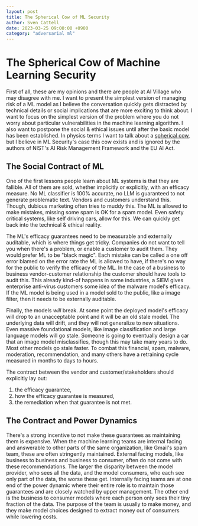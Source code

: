 ```yaml
---
layout: post
title: The Spherical Cow of ML Security
author: Sven Cattell
date: 2023-03-25 09:00:00 +0900
category: "adversarial ml"
---
```


# The Spherical Cow of Machine Learning Security

First of all, these are my opinions and there are people at AI Village who may disagree with me. I want to present the simplest version of managing risk of a ML model as I believe the conversation quickly gets distracted by technical details or social implications that are more exciting to think about. I want to focus on the simplest version of the problem where you do not worry about particular vulnerabilities in the machine learning algorithm. I also want to postpone the social & ethical issues until after the basic model has been established. In physics terms I want to talk about a [spherical cow](https://en.wikipedia.org/wiki/Spherical_cow), but I believe in ML Security's case this cow exists and is ignored by the authors of NIST's AI Risk Management Framework and the EU AI Act.

## The Social Contract of ML 

One of the first lessons people learn about ML systems is that they are fallible. All of them are sold, whether implicitly or explicitly, with an efficacy measure. No ML classifier is 100% accurate, no LLM is guaranteed to not generate problematic text. Vendors and customers understand this. Though, dubious marketing often tries to muddy this. The ML is allowed to make mistakes, missing some spam is OK for a spam model. Even safety critical systems, like self driving cars, allow for this. We can quickly get back into the technical & ethical reality.  

The ML's efficacy guarantees need to be measurable and externally auditable, which is where things get tricky. Companies do not want to tell you when there's a problem, or enable a customer to audit them. They would prefer ML to be "black magic". Each mistake can be called a one off error blamed on the error rate the ML is allowed to have, if there's no way for the public to verify the efficacy of the ML. In the case of a business to business vendor-customer relationship the customer should have tools to audit this. This already kind-of happens in some industries, a SIEM gives enterprise anti-virus customers some idea of the malware model's efficacy. If the ML model is being used in a model sold to the public, like a image filter, then it needs to be externally auditable. 

Finally, the models _will_ break. At some point the deployed model's efficacy will drop to an unacceptable point and it will be an old stale model. The underlying data will drift, and they will not generalize to new situations. Even massive foundational models, like image classification and large language models will go stale. Someone is going to eventually design a car that an image model misclassifies, though this may take many years to do. Most other models go stale faster. To combat this financial, spam, malware, moderation, recommendation, and many others have a retraining cycle measured in months to days to hours. 

The contract between the vendor and customer/stakeholders should explicitly lay out:
1. the efficacy guarantee,
2. how the efficacy guarantee is measured,
2. the remediation when that guarantee is not met.

## The Contract and Power Dynamics 

There's a strong incentive to not make these guarantees as maintaining them is expensive. When the machine learning teams are internal facing and answerable to other parts of the same organization, like Gmail's spam team, these are often stringently maintained. External facing models, like business to business and business to consumer, often do not come with these recommendations. The larger the disparity between the model provider, who sees all the data, and the model consumers, who each see only part of the data, the worse these get. Internally facing teams are at one end of the power dynamic where their entire role is to maintain those guarantees and are closely watched by upper management. The other end is the business to consumer models where each person only sees their tiny fraction of the data. The purpose of the team is usually to make money, and they make model choices designed to extract money out of consumers while lowering costs. 
